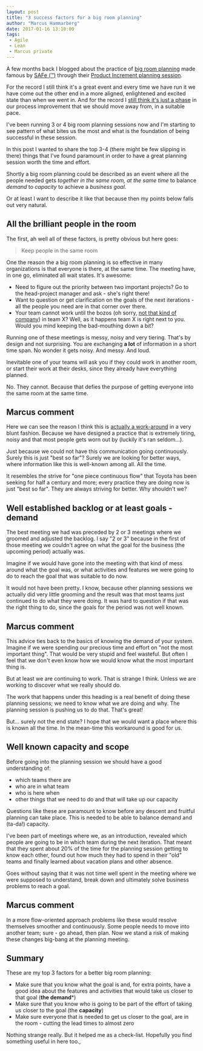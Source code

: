```yaml
---
layout: post
title: "3 success factors for a big room planning"
author: "Marcus Hammarberg"
date: 2017-01-16 13:10:00
tags:
 - Agile
 - Lean
 - Marcus private
---
```


A few months back I blogged about the practice of [big room planning](https://www.marcusoft.net/2016/10/big-room-planning-a-failure-testatment-i-like.html) made famous by [SAFe (&#8482;)](http://www.scaledagileframework.com/) through their [Product Increment planning session](http://www.scaledagileframework.com/pi-planning/).

For the record I still think it's a great event and every time we have run it we have come out the other end in a more aligned, enlightened and excited state than when we went in. And for the record I [still think it's just a phase](https://www.marcusoft.net/2016/10/big-room-planning-a-failure-testatment-i-like.html) in our process improvement that we should move away from, in a suitable pace.

I've been running 3 or 4 big room planning sessions now and I'm starting to see pattern of what bites us the most and what is the foundation of being successful in these session.

In this post I wanted to share the top 3-4 (there might be few slipping in there) things that I've found paramount in order to have a great planning session worth the time and effort.

<!-- excerpt-end -->

Shortly a big room planning could be described as an event where all the people needed gets *together in the same room, at the same time* to balance *demand* to *capacity* to achieve a *business goal*.

Or at least I want to describe it like that because then my points below falls out very natural.

## All the brilliant people in the room

The first, ah well all of these factors, is pretty obvious but here goes:

>Keep people in the same room

One the reason the a big room planning is so effective in many organizations is that everyone is there, at the same time. The meeting have, in one go, eliminated all wait states. It's awesome:

* Need to figure out the priority between two important projects? Go to the head-project manager and ask - she's right there!
* Want to question or get clarification on the goals of the next iterations - all the people you need are in that corner over there.
* Your team cannot work until the bozos (oh sorry, [not that kind of company](https://www.marcusoft.net/2017/01/kindness.html)) in team X? Well, as it happens team X is right next to you. Would you mind keeping the bad-mouthing down a bit?

Running one of these meetings is messy, noisy and very tiering. That's by design and not surprising. You are exchanging **a lot** of information in a short time span. No wonder it gets noisy. And messy. And loud.

Inevitable one of your teams will ask you if they could work in another room, or start their work at their desks, since they already have everything planned.

No. They cannot. Because that defies the purpose of getting everyone into the same room at the same time.

## Marcus comment

Here we can see the reason I think this is [actually a work-around](https://www.marcusoft.net/2016/10/big-room-planning-a-failure-testatment-i-like.html) in a very blunt fashion. Because we have designed a practice that is extremely tiring, noisy and that most people gets worn out by (luckily it's ran seldom...).

Just because we could not have this communication going continuously. Surely this is just "best so far"? Surely we are looking for better ways, where information like this is well-known among all. All the time.

It resembles the strive for "one piece continuous flow" that Toyota has been seeking for half a century and more; every practice they are doing now is just "best so far". They are always striving for better. Why shouldn't we?

## Well established backlog or at least goals - demand

The best meeting we had was preceded by 2 or 3 meetings where we groomed and adjusted the backlog. I say "2 or 3" because in the first of those meeting we couldn't agree on what the goal for the business (the upcoming period) actually was.

Imagine if we would have gone into the meeting with that kind of mess around what the goal was, or what activities and features we were going to do to reach the goal that was suitable to do now.

It would not have been pretty. I know, because other planning sessions we actually did very little grooming and the result was that most teams just continued to do what they were doing. It was hard to question if that was the right thing to do, since the goals for the period was not well known.

## Marcus comment

This advice ties back to the basics of knowing the demand of your system. Imagine if we were spending our precious time and effort on "not the most important thing". That would be very stupid and feel wasteful. But often I feel that we don't even know how we would know what the most important thing is.

But at least we are continuing to work. That is strange I think. Unless we are working to discover what we really should do.

The work that happens under this heading is a real benefit of doing these planning sessions; we need to know what we are doing and why. The planning session is pushing us to do that. That's great!

But... surely not the end state? I hope that we would want a place where this is known all the time. In the mean-time this workaround is good for us.

## Well known capacity and scope

Before going into the planning session we should have a good understanding of:

* which teams there are
* who are in what team
* who is here when
* other things that we need to do and that will take up our capacity

Questions like these are paramount to know before any descent and fruitful planning can take place. This is needed to be able to balance demand and (ta-da!) capacity.

I've been part of meetings where we, as an introduction, revealed which people are going to be in which team during the next iteration. That meant that they spent about 20% of the time for the planning session getting to know each other, found out how much they had to spend in their "old" teams and finally learned about vacation plans and other absence.

Goes without saying that it was not time well spent in the meeting where we were supposed to understand, break down and ultimately solve business problems to reach a goal.

## Marcus comment

In a more flow-oriented approach problems like these would resolve themselves smoother and continuously. Some people needs to move into another team; sure - go ahead, then plan. Now we stand a risk of making these changes big-bang at the planning meeting.

## Summary

These are my top 3 factors for a better big room planning:

* Make sure that you know what the goal is and, for extra points, have a good idea about the features and activities that would take us closer to that goal (**the demand***)
* Make sure that you know who is going to be part of the effort of taking us closer to the goal (the **capacity**)
* Make sure everyone that is needed to get us closer to the goal, are in the room - cutting the lead times to almost zero

Nothing strange really. But it helped me as a check-list. Hopefully you find something useful in here too.,
